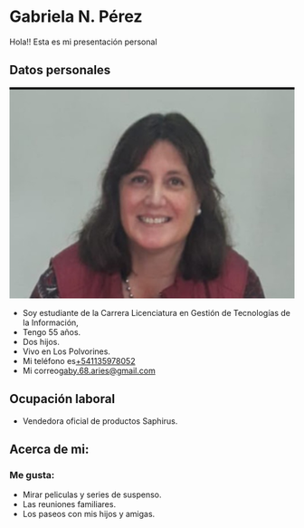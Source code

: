 # Gabriela N. Pérez
Hola!! Esta es mi presentación personal
## Datos personales

![Esta soy yo](./img/Soy%20yo.jpg)

- Soy estudiante de la Carrera Licenciatura en Gestión de Tecnologías de la Información,
- Tengo 55 años.
- Dos hijos.
- Vivo en Los Polvorines.
- Mi teléfono es[+541135978052](tel:+541135978052 )
- Mi correo<gaby.68.aries@gmail.com>

## Ocupación laboral
- Vendedora oficial de productos Saphirus.

## Acerca de mi:
### Me gusta:
- Mirar peliculas y series de suspenso.
- Las reuniones familiares.
- Los paseos con mis hijos y amigas. 

